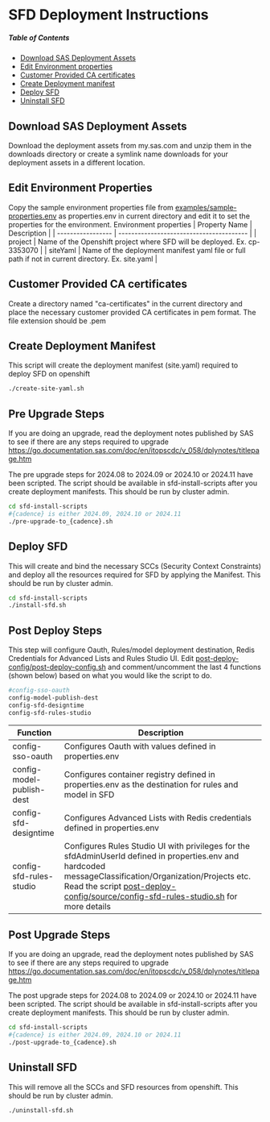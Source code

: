 # SFD Deployment Instructions

##### Table of Contents
- [Download SAS Deployment Assets](#Download-SAS-Deployment-Assets)
- [Edit Environment properties](#Edit-Environment-Properties)
- [Customer Provided CA certificates](#Customer-Provided-CA-certificates)
- [Create Deployment manifest](#Create-Deployment-manifest)
- [Deploy SFD](#Deploy-SFD)
- [Uninstall SFD](#Uninstall-SFD)

## Download SAS Deployment Assets
Download the deployment assets from my.sas.com and unzip them in the downloads directory or create a symlink name downloads for your deployment assets in a different location.

## Edit Environment Properties
Copy the sample environment properties file from [examples/sample-properties.env](examples/sample-properties.env) as properties.env in current directory and edit it to set the properties for the environment.
Environment properties 
|  Property Name               |    Description                            |
| -----------------            |  ---------------------------------------- |
| project                      | Name of the Openshift project where SFD will be deployed. Ex. cp-3353070    |
| siteYaml                     | Name of the deployment manifest yaml file or full path if not in current directory. Ex. site.yaml |

## Customer Provided CA certificates
Create a directory named "ca-certificates" in the current directory and place the necessary customer provided CA certificates in pem format. The file extension should be .pem

## Create Deployment Manifest
This script will create the deployment manifest (site.yaml) required to deploy SFD on openshift
```bash
./create-site-yaml.sh
```

## Pre Upgrade Steps
If you are doing an upgrade, read the deployment notes published by SAS to see if there are any steps required to upgrade https://go.documentation.sas.com/doc/en/itopscdc/v_058/dplynotes/titlepage.htm

The pre upgrade steps for 2024.08 to 2024.09 or 2024.10 or 2024.11 have been scripted. The script should be available in sfd-install-scripts after you create deployment manifests. This should be run by cluster admin.
```bash
cd sfd-install-scripts
#{cadence} is either 2024.09, 2024.10 or 2024.11
./pre-upgrade-to_{cadence}.sh
```

## Deploy SFD
This will create and bind the necessary SCCs (Security Context Constraints) and deploy all the resources required for SFD by applying the Manifest. This should be run by cluster admin.
```bash
cd sfd-install-scripts
./install-sfd.sh
```

## Post Deploy Steps
This step will configure Oauth, Rules/model deployment destination, Redis Credentials for Advanced Lists and Rules Studio UI.
Edit [post-deploy-config/post-deploy-config.sh](post-deploy-config/post-deploy-config.sh) and comment/uncomment the last 4 functions (shown below) based on what you would like the script to do.
```bash
#config-sso-oauth
config-model-publish-dest
config-sfd-designtime
config-sfd-rules-studio
```
| Function            |   Description    |
| --------------------- | ------------------------- |
| config-sso-oauth    | Configures Oauth with values defined in properties.env |
| config-model-publish-dest  | Configures container registry defined in properties.env as the destination for rules and model in SFD  |
| config-sfd-designtime    | Configures Advanced Lists with Redis credentials defined in properties.env   |
| config-sfd-rules-studio  | Configures Rules Studio UI with privileges for the sfdAdminUserId defined in properties.env and hardcoded messageClassification/Organization/Projects etc. Read the script [post-deploy-config/source/config-sfd-rules-studio.sh](post-deploy-config/source/config-sfd-rules-studio.sh) for more details |

## Post Upgrade Steps
If you are doing an upgrade, read the deployment notes published by SAS to see if there are any steps required to upgrade https://go.documentation.sas.com/doc/en/itopscdc/v_058/dplynotes/titlepage.htm

The post upgrade steps for 2024.08 to 2024.09 or 2024.10 or 2024.11 have been scripted. The script should be available in sfd-install-scripts after you create deployment manifests. This should be run by cluster admin.
```bash
cd sfd-install-scripts
#{cadence} is either 2024.09, 2024.10 or 2024.11
./post-upgrade-to_{cadence}.sh
```

## Uninstall SFD
This will remove all the SCCs and SFD resources from openshift. This should be run by cluster admin.
```bash
./uninstall-sfd.sh
```
